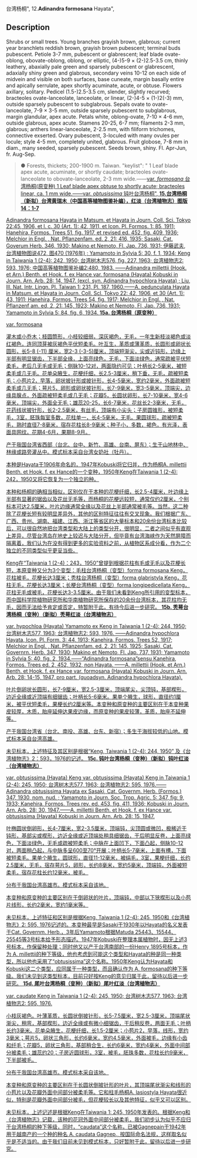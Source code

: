 台湾杨桐",
12.**Adinandra formosana** Hayata",

## Description
Shrubs or small trees. Young branches grayish brown, glabrous; current year branchlets reddish brown, grayish brown pubescent; terminal buds pubescent. Petiole 3-7 mm, pubescent or glabrescent; leaf blade ovate-oblong, obovate-oblong, oblong, or elliptic, (4-)5-9 × (2-)2.5-3.5 cm, thinly leathery, abaxially pale green and sparsely pubescent or glabrescent, adaxially shiny green and glabrous, secondary veins 10-12 on each side of midvein and visible on both surfaces, base cuneate, margin basally entire and apically serrulate, apex shortly acuminate, acute, or obtuse. Flowers axillary, solitary. Pedicel (1.5-)2.5-3.5 cm, slender, slightly recurved; bracteoles ovate-lanceolate, lanceolate, or linear, (2-)4-5 × (1-)2(-3) mm, outside sparsely pubescent to subglabrous. Sepals ovate to ovate-lanceolate, 7-9 × 3-5 mm, outside sparsely pubescent to subglabrous, margin glandular, apex acute. Petals white, oblong-ovate, 7-10 × 4-6 mm, outside glabrous, apex acute. Stamens 20-25, 6-7 mm; filaments 2-3 mm, glabrous; anthers linear-lanceolate, 2-2.5 mm, with filiform trichomes, connective exserted. Ovary pubescent, 3-loculed with many ovules per locule; style 4-5 mm, completely united, glabrous. Fruit globose, 7-8 mm in diam., many seeded, sparsely pubescent. Seeds brown, shiny. Fl. Apr-Jun, fr. Aug-Sep.

> ●  Forests, thickets; 200-1900 m. Taiwan.
  "keylist": "
1 Leaf blade apex acute, acuminate, or shortly caudate; bracteoles ovate- lanceolate to obovate-lanceolate, 2-3 mm wide.——<a href='/info/Adinandra formosana var. formosana?t=foc'>var. *formosana* 台湾杨桐(原变种)
1 Leaf blade apex obtuse to shortly acute; bracteoles linear, ca. 1 mm wide.——<a href='/info/Adinandra formosana var. obtusissima?t=foc'>var. *obtusissima* 钝叶台湾杨桐",
**15.台湾杨桐（新拟）台湾黄瑞木（中国高等植物图鉴补编），红淡（台湾植物志）图版14：1-7**

Adinandra formosana Hayata in Matsum. et Hayata in Journ. Coll. Sci. Tokyo 22:45, 1906, et l. c. 30 (Art. 1): 42, 1911, et Icon. Pl. Formos. 1: 85, 1911; Hanehira, Formos. Trees 51, fig. 1917, et revised ed. 452, fig. 409, 1936; Melchior in Engl. , Nat. Pflanzenfam. ed. 2, 21: 416, 1935; Sasaki, Cat. Goverum Herb. 346, 1930; Makino et Nemoto, Fl. Jap. 736, 1931; 伊藤武夫, 台湾植物图说472, 图470 (1976年) ; Yamamoto in Sylvia 5: 30, f. 1, 1934; Keng in Taiwania 1 (2-4): 242, 1950; 台湾树木志576, fig. 227, 1963; 台湾植物志2: 593, 1976; 中国高等植物图鉴补编2:480, 1983. ——Adinandra millettii (Hook. et Arn.) Benth. et Hook. f. ex Hance var. formosana (Hayata) Kobuski in Journ. Arn. Arb. 28: 14, 1947. (excl. syn. Adinandra hypochlora Hayata) ; Liu, Ill. Nat. Intr. Lingn. Pl. Taiwan 1: 231, Pl. 187, 1960.——A. pedunculata Hayata in Matsum. et Hayata in Journ. Coll. Scl. Tokyo 22: 42, 1906, et 30 (Art. 1): 43, 1911; Hanehira, Formos. Trees 54, fig. 1917; Melchior in Engl. , Nat. Pflanzenf am. ed, 2, 21: 145, 1923; Makino et Nemoto, Fl, Jap. 736, 1931; Yamamoto in Sylvia 5: 84, fig. 6, 1934.
**15a. 台湾杨桐（原变种）**

var. formosana

灌木或小乔木；枝圆筒形，小枝较细弱，深灰褐色，无毛，一年生新枝淡褐色或淡红褐色，连同顶芽被灰褐色平伏短柔毛。叶互生，革质或薄革质，长圆形或卵状长圆形，长5-8 (-11) 厘米，宽2-3 (-3-5)厘米，顶端短渐尖，尖或近钝形，边缘上半部有明显锯齿，下半部全缘，上面亮绿色，无毛，下面淡绿色，通常疏被平伏短柔毛，老后几无毛或无毛；侧脉10-12对，两面隐约可见；叶柄长2-5毫米，被短柔毛或几无毛。花单朵腋生，花梗纤细，长2.5-3厘米，稍下垂，无毛，疏被短柔毛；小苞片2，早落，卵状披针形或披针形，长4-5毫米，宽约2毫米，外面疏被短柔毛或几无毛；萼片5，卵形或卵状披针形，长7-9毫米，宽3-5毫米，顶端尖，边缘具腺点，外面疏被短柔毛或几无毛；花瓣5，长圆状卵形，长7-10毫米，宽4-6毫米，顶端尖，外面全无毛；雄蕊20-25，长6-7毫米，花丝长2-3毫米，无毛，花药线状披针形，长2-2.5毫米，有丝毛，顶端有小尖头；子房圆锥形，被短柔毛，3室，胚珠每室多数，花柱单一，长4-5毫米，无毛。果圆球形，疏被短柔毛，熟时直径7-8毫米，宿存花柱长8-9毫米；种子小，多数，褐色，有光泽，表面具网纹。花期4-6月，果期8-9月。

产于我国台湾省西部（台北、台中、新竹、高雄、台南、屏东）；生于山地林中、林缘或路旁灌丛中。模式标本采自台湾女奶社（牡丹）。

本种是Hayata于1906年命名的，1947年Kobuski将它归并，作为杨桐A. millettii Benth. et Hook. f. ex Hance的一个变种，1950年Keng在Taiwania 1 (2-4): 242，1950又将它恢复为一个独立的种。

本种和杨桐的确相当相似，区别仅在于本种的花梗纤细，长2.5-4厘米，叶边缘上半部有显著的锯齿以及花丝无毛等，而杨桐的花梗远较短，通常仅约2厘米，个别标本可达2.5厘米，叶片边缘通常全缘以及花丝上半部通常被毛等。当然，这二种除了花梗长短有较明显差异外，其他的区别特征往往有交叉现象。我们根据广东、广西、贵州、湖南、福建、江西、浙江等省区的大量标本和20余份台湾标本比较后，可以很自然地把台湾类型和大陆上的类型分开，很明显，二者之间似乎有直观上差异，尽管台湾岛在地史上较迟与大陆分开，但毕竟有台湾海峡作为天然屏障而隔离着，我们认为在没有得到更多的实验资料之前，从植物区系成分看，作为二个独立的不同类型似乎更妥当些。

Keng在“Taiwania 1 (2-4)：243，1950”曾提到根据花柱有毛或无毛以及花梗长短，本原变种又分为3个变型：毛柱台湾杨桐（变型）forma formosana Keng，花柱被毛，花梗长达3厘米；秃柱台湾杨桐（变型）forma glabristyla Keng，花柱无毛，花梗长达3厘米；长梗台湾杨桐（变型）forma longipedicellata Keng，花柱无毛或被毛，花梗长达3-3.5厘米。由于我们未看到Keng所引用的变型标本，而中国科学院植物研究所和华南植物研究所保存的20余份台湾标本，其花柱均无毛，因而无法给予肯定或否定，特暂附于此，有待今后进一步研究。
**15b. 秃萼台湾杨桐（变种）（新拟）秃萼红淡（台湾植物志）**

var. hypochloa (Hayata) Yamamoto ex Keng in Taiwania 1 (2-4): 244, 1950; 台湾树木志577, 1963; 台湾植物志2: 593, 1976. ——Adinandra hypochlora Hayata, Icon. Pl. Form. 3: 44, 1913; Kanehira, Formos. Trees 52, 1917; Melchior in Engl. , Nat. Pflanzenfam. ed. 2, 21: 145, 1925; Sasaki, Cat. Governrn. Herb. 347, 1930; Makino et Nemoto, Fl. Jap. 737, 1931; Yamamoto in Sylvia 5: 40, fig. 2, 1934.——“Adinandra formosana”sensu Kanehira, Formos. Trees ed. 2, 452, 1932, non Hayata. ——A. millettii (Hook. et Arn.) Benth. et Hook. f. ex Hance var. formosana (Hayata) Kobuski in Journ. Arn. Arb. 28: 14-15, 1947, pro part. (quoadsyn. Adinandra hypochlora Hayata).

叶片倒卵状长圆形，长7-9厘米，宽2.5-3厘米，顶端尾尖，尖顶钝，基部楔形，边近全缘或近顶端有细锯齿；叶柄长5-6毫米。果单个腋生，球形，直径约1厘米，被平伏短柔毛，果梗长约2厘米等。本变种和原变种的主要区别在于本变种果皮较厚，木质，胎座延伸达果皮边缘，而原变种的果皮较薄，革质，胎座不延伸等。

产于我国台湾省（台北、南投、高雄、台东、新宿）；多生于海拔较低的山地。模式标本采自台湾高雄。

未见标本，上述特征及其区别是根据“Keng, Taiwania 1 (2-4): 244, 1950” 及《台湾植物志》2：593，1976的记述。
**15c. 钝叶台湾杨桐（变种）（新拟）钝叶红淡（台湾植物志）**

var. obtusissima (Hayata) Keng var. obtusissima (Hayata) Keng in Taiwania 1 (2-4): 245, 1950; 台湾树木志577, 1963; 台湾植物志2: 595, 1976.——Adinandra obtusissima Hayata ex Sasaki, Cat. Governm. Herb. (Formos.) 347, 1930, nom. nud. ; Yamamoto in Journ. Soc. Trop. Agric. 5: 347, fig: 9, 1933; Kanehira, Formos. Trees rev. ed. 453, fig. 411, 1936; Kobuski in Journ. Arn. Arb. 28: 30, 1947.——A. millettii Benth. et Hook. f. ex Hance var. obtusissima (Hayata) Kobuski in Journ. Arn. Arb. 28: 15, 1947.

叶椭圆状倒卵形，长4-7厘米，宽2-3.5厘米，顶端钝，尖顶圆或微凹，极稀近于钝形，基部尖或楔形，边近全缘或近顶端处稍具细锯齿，干后明显反卷，上面亮绿色，下面淡绿色，无毛或疏被短柔毛；中脉在上面凹下，下面凸起，侧脉10-12对，两面稍凸起，与中脉多呈600至70°开展；叶柄长5-7毫米，上面有槽，下面被短柔毛。果单个腋生，圆球形，直径11-12毫米，被绢毛，3室，果梗纤细，长约2.5厘米，无毛，宿存萼片5，卵形，长约8毫米，宽约5毫米，顶端钝，外面被短柔毛，宿存花柱长约12毫米，被毛。

分布于我国台湾高雄市。模式标本采自该地。

本变种和原变种的主要区别在于倒卵状的叶片，顶端钝，中部以下狭楔形以及小苞片线形，长约2毫米，宽约1毫米等。

未见标本，上述特征和区别是根据Keng, Taiwania 1 (2-4): 245, 1950和《台湾植物志》2: 595, 1976记述的。本变种最早是Sasaki于1930年以Hayata的名义发表于Cat. Governm. Herb.，3年后Yamamoto根据Matuda 25443、15544、25545等3号标本给予形态描述。1947年Kobuski在整理本属植物时，因无上述3号标本，作保留种处理；同时他又以产于台湾南部的一份Henry 1895号标本，作为 A. millettii的种下等级，他也考虑到可能这个类型和Hayata的种是同一种类型，所以他也采用了“obtusissima”这个名称。1950年Keng认为Hayata和Kobuski这二个类型，应同属于一种类型，而且确认作为 A. formosana的种下等级。我们未见到这类型标本，目前只好按Keng的意见归属于此，留待以后进一步研究。
**15d. 尾叶台湾杨桐（变种）（新拟）尾叶红淡（台湾植物志）**

var. caudate Keng in Taiwania 1 (2-4): 245, 1950; 台湾树木志577, 1963; 台湾植物志2: 595, 1976.

小枝灰褐色。叶薄革质，长圆状倒披针形，长5-7.5厘米，宽2.5-3厘米，顶端尾状渐尖，稍弯，基部楔形，边近全缘或有微小细锯齿，干后稍反卷，两面无毛；叶柄长约3毫米。花单朵腋生，花梗纤细，长1.5-2厘米；小苞片2，早落，线形，宽约3毫米；萼片5，卵状三角形，长约6毫米，宽约4.5毫米，外面被毛，边缘有小齿和纤毛；花瓣5，卵状三角形，基部稍合生，长约6毫米，宽约4毫米，外面中间部分被柔毛；雄蕊约20；子房近圆球形，3室，被毛，胚珠多数，花柱长约9毫米，下半部被毛。

分布于我国台湾高雄市。模式标本采自该地。

本变种和原变种的主要区别在于长圆状倒披针形的叶片，其顶端尾状渐尖和线形的小苞片以及花瓣外面中间部分被柔毛等。它和柱毛杨桐A. lasiostyla Hayata很近似，特别是花瓣外面中间部分被毛，但花梗较长以及其他特征，似乎又可以区别。

未见标本，上述记述是根据Keng在Taiwania 1: 245, 1950年发表的。根据Keng和《台湾植物志》记载，该种的花冠外面中间部分被柔毛，我们初步认为似乎不应归于台湾杨桐的种下等级，同时，“caudata”这个名称，已被Gagnepain于1942年用于越南产的一个种的种名 A. caudata Gagnep., 按国际命名法规，这样取名似乎是不适当的。由于我们目前未见到模式标本，只好暂附于此，留待以后进一步研究。
